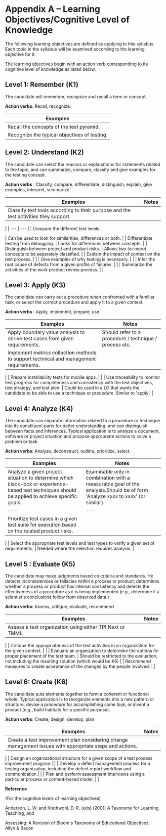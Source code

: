 # Appendix A – Learning Objectives/Cognitive Level of Knowledge


The following learning objectives are defined as applying to this syllabus. Each topic in the syllabus will be examined according to the learning objective for it.

The learning objectives begin with an action verb corresponding to its cognitive level of knowledge as listed below.

## Level 1: Remember (K1)

The candidate will remember, recognize and recall a term or concept.

**Action verbs:** Recall, recognize.

| **Examples** |
| --- |
| Recall the concepts of the test pyramid. |
| Recognize the typical objectives of testing. |

## Level 2: Understand (K2)

The candidate can select the reasons or explanations for statements related to the topic, and can summarize, compare, classify and give examples for the testing concept.

**Action verbs** : Classify, compare, differentiate, distinguish, explain, give examples, interpret, summarize

| **Examples** | **Notes** |
| --- | --- |
| Classify test tools according to their purpose and the test activities they support. |
 |
| --- | --- |
| Compare the different test levels.

 | Can be used to look for similarities, differences or both. |
| Differentiate testing from debugging. | Looks for differences between concepts. |
| Distinguish between project and product risks. | Allows two (or more) concepts to be separately classified. |
| Explain the impact of context on the test process. |
 |
| Give examples of why testing is necessary. |
 |
| Infer the root cause of defects from a given profile of failures. |
 |
| Summarize the activities of the work product review process. |
 |

## Level 3: Apply (K3)

The candidate can carry out a procedure when confronted with a familiar task, or select the correct procedure and apply it to a given context.

**Action verbs** : Apply, implement, prepare, use

| **Examples** | **Notes** |
| --- | --- |
| Apply boundary value analysis to derive test cases from given requirements. | Should refer to a procedure / technique / process etc. |
| Implement metrics collection methods to support technical and management requirements. |
 |
| Prepare installability tests for mobile apps. |
 |
| Use traceability to monitor test progress for completeness and consistency with the test objectives, test strategy, and test plan. | Could be used in a LO that wants the candidate to be able to use a technique or procedure. Similar to 'apply'. |

## Level 4: Analyze (K4)

The candidate can separate information related to a procedure or technique into its constituent parts for better understanding, and can distinguish between facts and inferences. Typical application is to analyze a document, software or project situation and propose appropriate actions to solve a problem or task.

**Action verbs:** Analyze, deconstruct, outline, prioritize, select.

| **Examples** | **Notes** |
| --- | --- |
| Analyze a given project situation to determine which black-box or experience-based test techniques should be applied to achieve specific goals. | Examinable only in combination with a measurable goal of the analysis.Should be of form 'Analyze xxxx to xxxx' (or similar). |
| --- | --- |
| Prioritize test cases in a given test suite for execution based on the related product risks. |
 |
| Select the appropriate test levels and test types to verify a given set of requirements. | Needed where the selection requires analysis. |

## Level 5 : Evaluate (K5)

The candidate may make judgments based on criteria and standards. He detects inconsistencies or fallacies within a process or product, determines whether a process or product has internal consistency and detects the effectiveness of a procedure as it is being implemented (e.g., determine if a scientist's conclusions follow from observed data.)

**Action verbs:** Assess, critique, evaluate, recommend

| **Examples** | **Notes** |
| --- | --- |
| Assess a test organization using either TPI Next or TMMi. |
 |
| Critique the appropriateness of the test activities in an organization for the given context. |
 |
| Evaluate an organization to determine the options for proper placement of the test team. | Should be restricted to the evaluation, not including the resulting solution (which would be K6) |
| Recommend measures to create acceptance of the changes by the people involved. |
 |

## Level 6: Create (K6)

The candidate puts elements together to form a coherent or functional whole. Typical application is to reorganize elements into a new pattern or structure, devise a procedure for accomplishing some task, or invent a product (e.g., build habitats for a specific purpose).

**Action verbs:** Create, design, develop, plan

| **Examples** | **Notes** |
| --- | --- |
| Create a test improvement plan considering change management issues with appropriate steps and actions. |
 |
| Design an organizational structure for a given scope of a test process improvement program |
 |
| Develop a defect management process for a testing organization, including the defect report workflow and communication |
 |
| Plan and perform assessment interviews using a particular process or content-based model. |
 |

**Reference**

(For the cognitive levels of learning objectives)

Anderson, L. W. and Krathwohl, D. R. (eds) (2001) A Taxonomy for Learning, Teaching, and

Assessing: A Revision of Bloom's Taxonomy of Educational Objectives, Allyn & Bacon